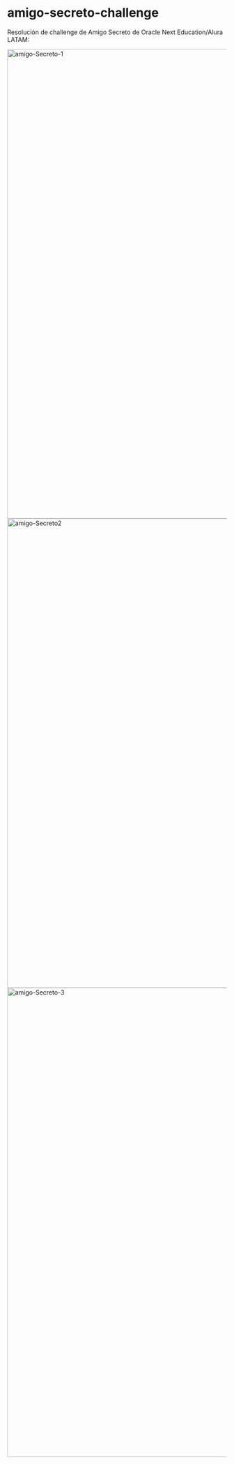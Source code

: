 # amigo-secreto-challenge

Resolución de challenge de Amigo Secreto de Oracle Next Education/Alura LATAM:






<img width="1918" height="1078" alt="amigo-Secreto-1" src="https://github.com/user-attachments/assets/15a9ff1e-5cdd-4288-9645-64baafc68279" />
<img width="1918" height="1078" alt="amigo-Secreto2" src="https://github.com/user-attachments/assets/a3f54e12-62d2-4636-ac7a-5fd3b6c34890" />
<img width="1918" height="1078" alt="amigo-Secreto-3" src="https://github.com/user-attachments/assets/3ac4e1c3-b320-43e6-abb5-ab150727f62d" />
